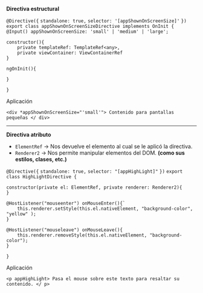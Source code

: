 **Directiva estructural**

`@Directive({`
	`standalone: true,`
	`selector: '[appShownOnScreenSize]'`
`})`
`export class appShownOnScreenSizeDirective implements OnInit {`
	`@Input() appShownOnScreenSize: 'small' | 'medium' | 'large';`
	
	constructor(){
		private templateRef: TemplateRef<any>,
		private viewContainer: ViewContainerRef
	}
	
	ngOnInit(){
		
	}
`}`

Aplicación

`<div *appShownOnScreenSize="'small'"> Contenido para pantallas pequeñas </ div>`

---

**Directiva atributo**

- `ElementRef` → Nos devuelve el elemento al cual se le aplicó la directiva.
- `Renderer2` → Nos permite manipular elementos del DOM. **(como sus estilos, clases, etc.)**

`@Directive({`
	`standalone: true,`
	`selector: "[appHighLight]"`
`})`
`export class HighLightDirective {`

	constructor(private el: ElementRef, private renderer: Renderer2){
	}
	
	@HostListener("mouseenter") onMouseEnter(){`
		this.renderer.setStyle(this.el.nativeElement, "background-color", "yellow" );
	}
	
	@HostListener("mouseleave") onMouseLeave(){
		this.renderer.removeStyle(this.el.nativeElement, "background-color");
	}
`}`

Aplicación

`<p appHighLight> Pasa el mouse sobre este texto para resaltar su contenido. </ p>`